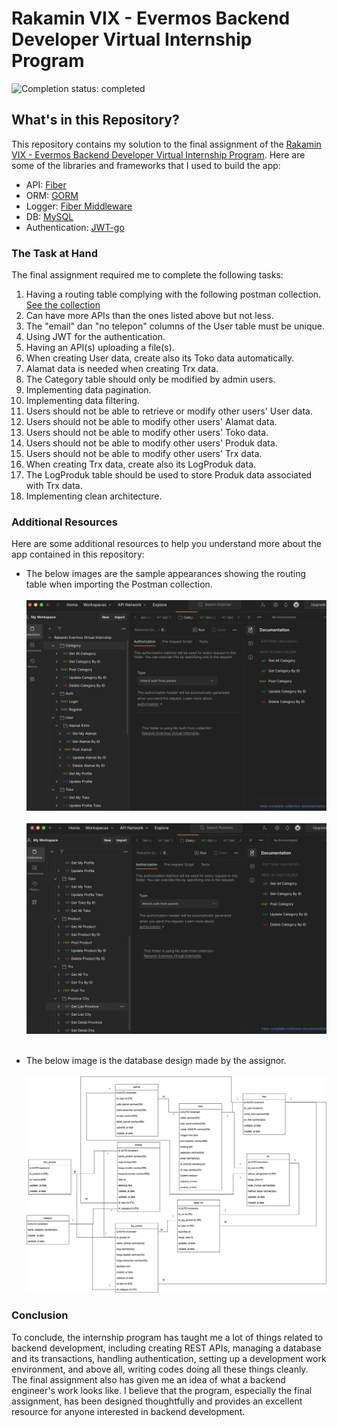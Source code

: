 # Rakamin VIX - Evermos Backend Developer Virtual Internship Program

![Completion status: completed](https://img.shields.io/badge/COMPLETION%20STATUS-COMPLETED-success?style=for-the-badge)

## What's in this Repository?

This repository contains my solution to the final assignment of the [Rakamin VIX - Evermos Backend Developer Virtual Internship Program](https://www.rakamin.com/virtual-internship-experience/back-end-developer-evermos).
Here are some of the libraries and frameworks that I used to build the app:
- API: [Fiber](https://gofiber.io/)
- ORM: [GORM](https://gorm.io/)
- Logger: [Fiber Middleware](https://docs.gofiber.io/api/middleware/logger/)
- DB: [MySQL](https://gorm.io/docs/connecting_to_the_database.html#MySQL)
- Authentication: [JWT-go](https://github.com/golang-jwt/jwt)

### The Task at Hand

The final assignment required me to complete the following tasks:
1. Having a routing table complying with the following postman collection. 
[See the collection](https://github.com/lareza-farhan-wanaghi/rakamin-vix-evermos-backend-developer/blob/master/Rakamin%20Evermos%20Virtual%20Internship.postman_collection.json)
2. Can have more APIs than the ones listed above but not less.
3. The "email" dan "no telepon" columns of the User table must be unique.
4. Using JWT for the authentication.
5. Having an API(s) uploading a file(s).
6. When creating User data, create also its Toko data automatically.
7. Alamat data is needed when creating Trx data.
8. The Category table should only be modified by admin users.
9. Implementing data pagination.
10. Implementing data filtering.
11. Users should not be able to retrieve or modify other users' User data.
12. Users should not be able to modify other users' Alamat data.
13. Users should not be able to modify other users' Toko data.
14. Users should not be able to modify other users' Produk data.
15. Users should not be able to modify other users' Trx data.
16. When creating Trx data, create also its LogProduk data.
17. The LogProduk table should be used to store Produk data associated with Trx data.
18. Implementing clean architecture.

### Additional Resources

Here are some additional resources to help you understand more about the app contained in this repository:

- The below images are the sample appearances showing the routing table when importing the Postman collection.
<br><br>
![renamer3](postman-1.png)
<br><br>
![renamer3](postman-2.png)
<br><br>

- The below image is the database design made by the assignor.
<br><br>
![renamer3](database-design.jpg)

### Conclusion
To conclude, the internship program has taught me a lot of things related to backend development, including creating REST APIs, managing a database and its transactions, handling authentication, setting up a development work environment, and above all, writing codes doing all these things cleanly. The final assignment also has given me an idea of what a backend engineer's work looks like. I believe that the program, especially the final assignment, has been designed thoughtfully and provides an excellent resource for anyone interested in backend development.